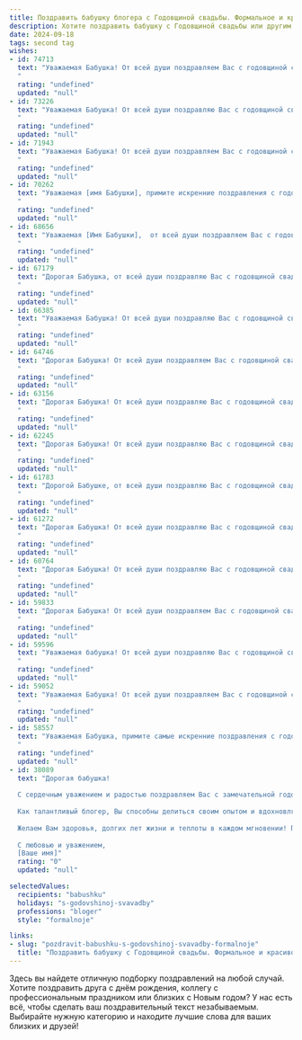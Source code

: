 ```yaml
---
title: Поздравить бабушку блогера с Годовщиной свадьбы. Формальное и красивое
description: Хотите поздравить бабушку с Годовщиной свадьбы или другим праздником? Наш ИИ создаст незабываемое поздравление, а вы обязательно выделитесь среди других.  
date: 2024-09-18
tags: second tag
wishes:
- id: 74713
  text: "Уважаемая Бабушка! От всей души поздравляем Вас с годовщиной свадьбы! Желаем Вам крепкого здоровья, семейного благополучия и чтобы Ваш блог всегда радовал Ваших подписчиков интересными и вдохновляющими историями. Пусть каждый день Вашей жизни будет наполнен любовью, радостью и гармонией.
  "
  rating: "undefined"
  updated: "null"
- id: 73226
  text: "Уважаемая Бабушка! От всей души поздравляю Вас с годовщиной свадьбы! Желаю Вам крепкого здоровья, семейного благополучия и  многих счастливых лет, наполненных любовью и взаимопониманием. Пусть Ваш блог по-прежнему вдохновляет и радует ваших читателей!
  "
  rating: "undefined"
  updated: "null"
- id: 71943
  text: "Уважаемая Бабушка! От всей души поздравляем Вас с годовщиной свадьбы! Желаем Вам крепкого здоровья, безграничного счастья и долгих лет, полных любви и семейного тепла. Пусть Ваша жизнь, как яркий блог, будет наполнена интересными событиями и позитивными эмоциями!
  "
  rating: "undefined"
  updated: "null"
- id: 70262
  text: "Уважаемая [имя Бабушки], примите искренние поздравления с годовщиной свадьбы! Желаю вам и вашему супругу крепкой любви, неиссякаемого счастья и благополучия. Пусть каждый день вашей жизни будет наполнен радостью, теплом и взаимопониманием. Желаю вам долгих лет совместной жизни,  полных любви и гармонии!
  "
  rating: "undefined"
  updated: "null"
- id: 68656
  text: "Уважаемая [Имя Бабушки],  от всей души поздравляем Вас с годовщиной свадьбы! Желаем Вам крепкого здоровья, семейного благополучия и  неисчерпаемого источника вдохновения для Вашего блога. Пусть любовь и радость всегда царят в Вашей семье!
  "
  rating: "undefined"
  updated: "null"
- id: 67179
  text: "Дорогая Бабушка, от всей души поздравляю Вас с годовщиной свадьбы! Желаю Вам крепкого здоровья, семейного благополучия и долгих лет счастливой совместной жизни. Пусть Ваш блог и впредь вдохновляет и дарит радость Вашим подписчикам.
  "
  rating: "undefined"
  updated: "null"
- id: 66385
  text: "Уважаемая Бабушка! От всей души поздравляю Вас с годовщиной свадьбы! Желаю Вам долгих лет совместной жизни, наполненных счастьем, любовью и крепким здоровьем. Пусть Ваша семья всегда будет окружена заботой, пониманием и теплотой. Пусть Ваше блогерское творчество приносит Вам радость и вдохновение!
  "
  rating: "undefined"
  updated: "null"
- id: 64746
  text: "Дорогая Бабушка! От всей души поздравляем Вас с годовщиной свадьбы! Пусть этот особенный день станет напоминанием о Вашей крепкой любви и верности, которые вдохновляют нас каждый день! Желаем Вам крепкого здоровья, семейного благополучия и долгих счастливых лет, полных радости и любви!
  "
  rating: "undefined"
  updated: "null"
- id: 63156
  text: "Дорогая Бабушка! От всей души поздравляю Вас с годовщиной свадьбы. Пусть ваша любовь, как и ваш блог,  остается яркой, вдохновляющей и  интересной долгие годы. Желаю Вам крепкого здоровья, семейного счастья и благополучия!
  "
  rating: "undefined"
  updated: "null"
- id: 62245
  text: "Дорогая Бабушка! От всей души поздравляю Вас с годовщиной свадьбы! Пусть ваша любовь, подобно прекрасному цветущему саду, с каждым годом становится только крепче и ярче. Желаю Вам крепкого здоровья, семейного благополучия и  новых творческих успехов в вашем блоге!
  "
  rating: "undefined"
  updated: "null"
- id: 61783
  text: "Дорогой Бабушке, от всей души поздравляю Вас с годовщиной свадьбы!  Желаю, чтобы ваша семейная жизнь оставалась такой же светлой, гармоничной и наполненой любовью, как и в день вашего бракосочетания.  Пусть ваши блоги продолжают вдохновлять и радовать всех, кто вас читает.
  "
  rating: "undefined"
  updated: "null"
- id: 61272
  text: "Дорогая Бабушка! От всей души поздравляю Вас с годовщиной свадьбы! Желаю Вам крепкого здоровья, благополучия и долгих лет счастливой семейной жизни. Пусть Ваша любовь, подобно вину, с годами становится только крепче и богаче!
  "
  rating: "undefined"
  updated: "null"
- id: 60764
  text: "Дорогая Бабушка! От всей души поздравляю Вас с годовщиной свадьбы! Желаю Вам крепкого здоровья, неиссякаемого оптимизма и долгих лет счастливой семейной жизни. Пусть Ваша любовь и взаимопонимание продолжат греть ваши сердца, а блог всегда будет наполнен яркими моментами и теплыми воспоминаниями!
  "
  rating: "undefined"
  updated: "null"
- id: 59833
  text: "Дорогая Бабушка! От всей души поздравляем Вас с годовщиной свадьбы! Желаем Вам крепкого здоровья, безграничного счастья, любви и благополучия. Пусть ваша совместная жизнь, подобно прекрасному блогу, будет наполнена яркими событиями, интересными историями и теплыми воспоминаниями!
  "
  rating: "undefined"
  updated: "null"
- id: 59596
  text: "Уважаемая бабушка! От всей души поздравляю Вас с годовщиной свадьбы! Желаю Вам крепкого здоровья, семейного счастья и благополучия. Пусть Ваши дни будут наполнены любовью, радостью и теплом. Пусть ваша жизненная история станет вдохновляющей для молодого поколения. С праздником!
  "
  rating: "undefined"
  updated: "null"
- id: 59052
  text: "Уважаемая Бабушка! От всей души поздравляем Вас с годовщиной свадьбы! Желаем Вам крепкого здоровья, долголетия, семейного благополучия и радости. Пусть Ваш блог продолжает радовать читателей интересными историями и мудрыми советами!
  "
  rating: "undefined"
  updated: "null"
- id: 58557
  text: "Уважаемая Бабушка, примите самые искренние поздравления с годовщиной свадьбы! Пусть ваш союз, подобно крепкому дереву, продолжает расти и процветать, радуя всех близких своей нерушимой любовью и мудростью. Желаю вам крепкого здоровья, неиссякаемого оптимизма и постоянного вдохновения от жизни, которую  вы построили вместе.  Пусть ваш блог  будет наполнен  интересными  историями,  и  каждый  день  приносит  вам  новые  яркие  впечатления!
  "
  rating: "undefined"
  updated: "null"
- id: 38089
  text: "Дорогая бабушка!
  
  С сердечным уважением и радостью поздравляем Вас с замечательной годовщиной свадьбы! Этот день символизирует не только крепкие узы любви и взаимопонимания, но и годы, наполненные теплом, счастьем и поддержкой друг друга. Ваше совместное путешествие — яркий пример настоящего единства и терпения.
  
  Как талантливый блогер, Вы способны делиться своим опытом и вдохновлять других, показывая, насколько важны ценности семьи и заботы о близких. Пусть каждый новый день приносит Вам радость, а совместные воспоминания становятся источником вдохновения для новых рассказов и историй.
  
  Желаем Вам здоровья, долгих лет жизни и теплоты в каждом мгновении! Пусть впереди будет много светлых дней, наполненных счастьем и любовью.
  
  С любовью и уважением,
  [Ваше имя]"
  rating: "0"
  updated: "null"

selectedValues:
  recipients: "babushku"
  holidays: "s-godovshinoj-svavadby"
  professions: "bloger"
  style: "formalnoje"

links:
- slug: "pozdravit-babushku-s-godovshinoj-svavadby-formalnoje"
  title: "Поздравить бабушку с Годовщиной свадьбы. Формальное и красивое"
---
```


Здесь вы найдете отличную подборку поздравлений на любой случай. 
Хотите поздравить друга с днём рождения, коллегу с профессиональным праздником или близких с Новым годом? У нас есть всё, чтобы сделать ваш поздравительный текст незабываемым. Выбирайте нужную категорию и находите лучшие слова для ваших близких и друзей!
